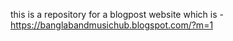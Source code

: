 this is a repository for a blogpost website
which is - https://banglabandmusichub.blogspot.com/?m=1
